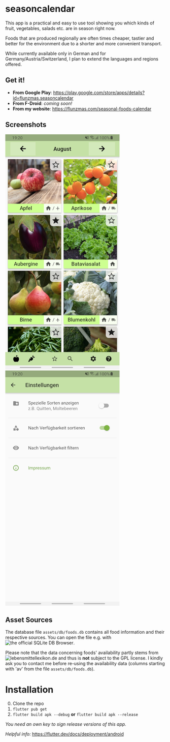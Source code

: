 # seasoncalendar

This app is a practical and easy to use tool showing you which kinds of fruit, vegetables, salads etc. are in season right now.

Foods that are produced regionally are often times cheaper, tastier and better for the environment due to a shorter and more convenient transport.

While currently available only in German and for Germany/Austria/Switzerland, I plan to extend the languages and regions offered.

## Get it!

- **From Google Play**: https://play.google.com/store/apps/details?id=flunzmas.seasoncalendar
- **From F-Droid**: *coming soon!*
- **From my website**: https://flunzmas.com/seasonal-foods-calendar

## Screenshots

![scr1](assets/screenshots/Screenshot_20200818-192031.jpg) ![scr3](assets/screenshots/Screenshot_20200818-192041.jpg)

## Asset Sources

The database file `assets/db/foods.db` contains all food information and their respective sources. You can open the file e.g. with ![the official SQLite DB Browser](https://sqlitebrowser.org/).

Please note that the data concerning foods' availability partly stems from ![lebensmittellexikon.de](lebensmittellexikon.de) and thus is __not__ subject to the GPL license. I kindly ask you to contact me before re-using the availability data (columns starting with 'av' from the file `assets/db/foods.db`).

# Installation

0. Clone the repo
1. `flutter pub get`
2. `flutter build apk --debug` **or** `flutter build apk --release`

_You need an own key to sign release versions of this app._

_Helpful info:_ https://flutter.dev/docs/deployment/android

